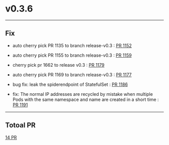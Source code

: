 
# v0.3.6

***

## Fix

* auto cherry pick PR 1135 to branch release-v0.3 : [PR 1152](https://github.com/spidernet-io/spiderpool/pull/1152)

* auto cherry pick PR 1155 to branch release-v0.3 : [PR 1159](https://github.com/spidernet-io/spiderpool/pull/1159)

* cherry pick pr 1662 to release v0.3 : [PR 1179](https://github.com/spidernet-io/spiderpool/pull/1179)

* auto cherry pick PR 1169 to branch release-v0.3 : [PR 1177](https://github.com/spidernet-io/spiderpool/pull/1177)

* bug fix: leak the spiderendpoint of StatefulSet : [PR 1186](https://github.com/spidernet-io/spiderpool/pull/1186)

* fix: The normal IP addresses are recycled by mistake when multiple Pods with the same namespace and name are created in a short time : [PR 1191](https://github.com/spidernet-io/spiderpool/pull/1191)



***

## Totoal PR

[ 14 PR](https://github.com/spidernet-io/spiderpool/compare/v0.3.5...v0.3.6)
